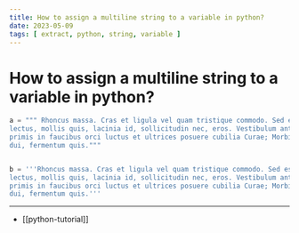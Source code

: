 ```yaml
---
title: How to assign a multiline string to a variable in python?
date: 2023-05-09
tags: [ extract, python, string, variable ]
---
```


# How to assign a multiline string to a variable in python?

```python
a = """ Rhoncus massa. Cras et ligula vel quam tristique commodo. Sed est
lectus, mollis quis, lacinia id, sollicitudin nec, eros. Vestibulum ante ipsum
primis in faucibus orci luctus et ultrices posuere cubilia Curae; Morbi urna
dui, fermentum quis."""


b = '''Rhoncus massa. Cras et ligula vel quam tristique commodo. Sed est
lectus, mollis quis, lacinia id, sollicitudin nec, eros. Vestibulum ante ipsum
primis in faucibus orci luctus et ultrices posuere cubilia Curae; Morbi urna
dui, fermentum quis.'''
```

---
- [[python-tutorial]]
